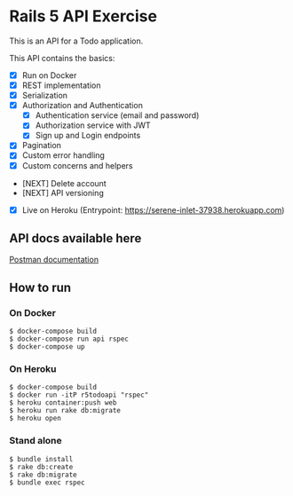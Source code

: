 # Rails 5 API Exercise

This is an API for a Todo application.

This API contains the basics:

- [X] Run on Docker
- [X] REST implementation
- [X] Serialization
- [X] Authorization and Authentication
  - [X] Authentication service (email and password)
  - [X] Authorization service with JWT
  - [X] Sign up and Login endpoints
- [X] Pagination
- [X] Custom error handling
- [X] Custom concerns and helpers
- [NEXT] Delete account
- [NEXT] API versioning
- [X] Live on Heroku (Entrypoint: https://serene-inlet-37938.herokuapp.com)

## API docs available here

[Postman documentation](https://documenter.getpostman.com/view/1104741/collection/RVfsHDmr)

## How to run

### On Docker
```
$ docker-compose build
$ docker-compose run api rspec
$ docker-compose up
```

### On Heroku
```
$ docker-compose build
$ docker run -itP r5todoapi "rspec"
$ heroku container:push web
$ heroku run rake db:migrate
$ heroku open
```

### Stand alone
```
$ bundle install
$ rake db:create
$ rake db:migrate
$ bundle exec rspec
```
